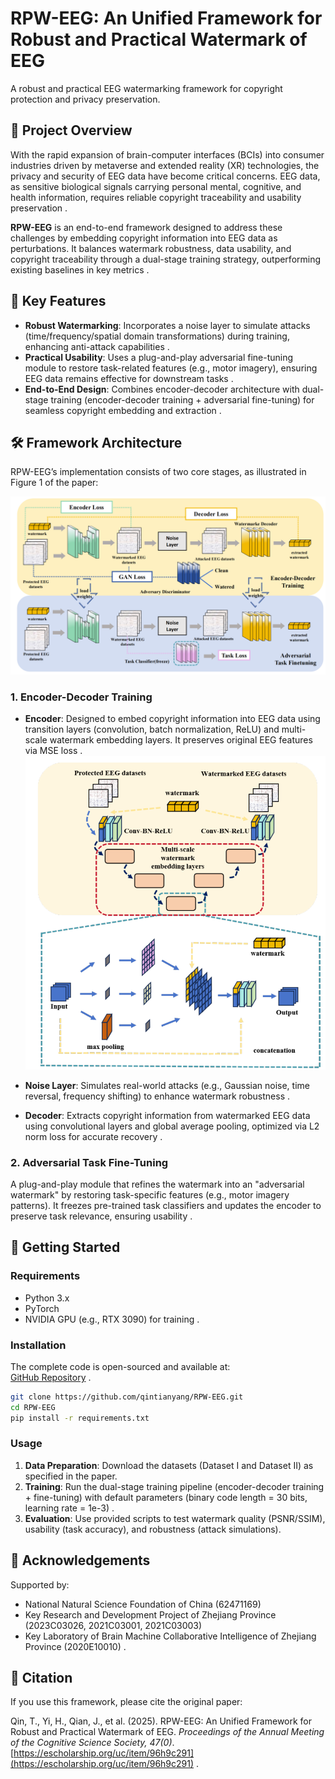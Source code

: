 # RPW-EEG: An Unified Framework for Robust and Practical Watermark of EEG  
A robust and practical EEG watermarking framework for copyright protection and privacy preservation.  


## 🌟 Project Overview  
With the rapid expansion of brain-computer interfaces (BCIs) into consumer industries driven by metaverse and extended reality (XR) technologies, the privacy and security of EEG data have become critical concerns. EEG data, as sensitive biological signals carrying personal mental, cognitive, and health information, requires reliable copyright traceability and usability preservation .  

**RPW-EEG** is an end-to-end framework designed to address these challenges by embedding copyright information into EEG data as perturbations. It balances watermark robustness, data usability, and copyright traceability through a dual-stage training strategy, outperforming existing baselines in key metrics .  


## 🎯 Key Features  
- **Robust Watermarking**: Incorporates a noise layer to simulate attacks (time/frequency/spatial domain transformations) during training, enhancing anti-attack capabilities .  
- **Practical Usability**: Uses a plug-and-play adversarial fine-tuning module to restore task-related features (e.g., motor imagery), ensuring EEG data remains effective for downstream tasks .  
- **End-to-End Design**: Combines encoder-decoder architecture with dual-stage training (encoder-decoder training + adversarial fine-tuning) for seamless copyright embedding and extraction .  


## 🛠️ Framework Architecture  
RPW-EEG’s implementation consists of two core stages, as illustrated in Figure 1 of the paper:  

![Framework Architecture](images/pic1.png)

### 1. Encoder-Decoder Training  
- **Encoder**: Designed to embed copyright information into EEG data using transition layers (convolution, batch normalization, ReLU) and multi-scale watermark embedding layers. It preserves original EEG features via MSE loss . 
![Framework Architecture](images/pic2.png)

- **Noise Layer**: Simulates real-world attacks (e.g., Gaussian noise, time reversal, frequency shifting) to enhance watermark robustness .  
- **Decoder**: Extracts copyright information from watermarked EEG data using convolutional layers and global average pooling, optimized via L2 norm loss for accurate recovery .  

### 2. Adversarial Task Fine-Tuning  
A plug-and-play module that refines the watermark into an "adversarial watermark" by restoring task-specific features (e.g., motor imagery patterns). It freezes pre-trained task classifiers and updates the encoder to preserve task relevance, ensuring usability .  



## 🚀 Getting Started  
### Requirements  
- Python 3.x  
- PyTorch  
- NVIDIA GPU (e.g., RTX 3090) for training .  

### Installation  
The complete code is open-sourced and available at:  
[GitHub Repository](https://github.com/qintianyang/RPW-EEG) .  

```bash  
git clone https://github.com/qintianyang/RPW-EEG.git  
cd RPW-EEG  
pip install -r requirements.txt  
```  

### Usage  
1. **Data Preparation**: Download the datasets (Dataset I and Dataset II) as specified in the paper.  
2. **Training**: Run the dual-stage training pipeline (encoder-decoder training + fine-tuning) with default parameters (binary code length = 30 bits, learning rate = 1e-3) .  
3. **Evaluation**: Use provided scripts to test watermark quality (PSNR/SSIM), usability (task accuracy), and robustness (attack simulations).  




## 🙏 Acknowledgements  
Supported by:  
- National Natural Science Foundation of China (62471169)  
- Key Research and Development Project of Zhejiang Province (2023C03026, 2021C03001, 2021C03003)  
- Key Laboratory of Brain Machine Collaborative Intelligence of Zhejiang Province (2020E10010) .  


## 📄 Citation  
If you use this framework, please cite the original paper:  

Qin, T., Yi, H., Qian, J., et al. (2025). RPW-EEG: An Unified Framework for Robust and Practical Watermark of EEG. *Proceedings of the Annual Meeting of the Cognitive Science Society, 47(0)*. [https://escholarship.org/uc/item/96h9c291](https://escholarship.org/uc/item/96h9c291) .